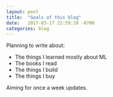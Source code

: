 ```yaml
---
layout: post
title:  "Goals of this blog"
date:   2017-03-17 22:59:19 -0700
categories: blog
---
```

Planning to write about:
- The things I learned mostly about ML
- The books I read
- The things I build
- The things I buy

Aiming for once a week updates.
